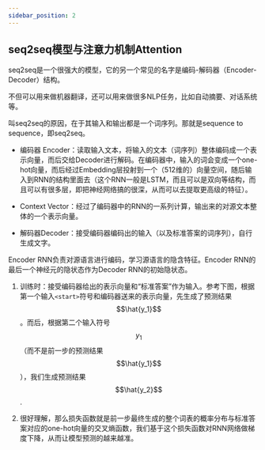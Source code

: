 ```yaml
---
sidebar_position: 2
---
```


## seq2seq模型与注意力机制Attention

seq2seq是一个很强大的模型，它的另一个常见的名字是编码-解码器（Encoder-Decoder）结构。

不但可以用来做机器翻译，还可以用来做很多NLP任务，比如自动摘要、对话系统等。

叫seq2seq的原因，在于其输入和输出都是一个词序列。那就是sequence to sequence，即seq2seq。

- 编码器 Encoder：读取输入文本，将输入的文本（词序列）整体编码成一个表示向量，而后交给Decoder进行解码。在编码器中，输入的词会变成一个one-hot向量，而后经过Embedding层投射到一个（512维的）向量空间，随后输入到RNN的结构里面去（这个RNN一般是LSTM，而且可以是双向等结构，而且可以有很多层，即把神经网络搞的很深，从而可以去提取更高级的特征）。

- Context Vector：经过了编码器中的RNN的一系列计算，输出来的对源文本整体的一个表示向量。

- 解码器Decoder：接受编码器编码出的输入（以及标准答案的词序列），自行生成文字。

Encoder RNN负责对源语言进行编码，学习源语言的隐含特征。Encoder RNN的最后一个神经元的隐状态作为Decoder RNN的初始隐状态。

1. 训练时：接受编码器给出的表示向量和“标准答案”作为输入。参考下图，根据第一个输入`<start>`符号和编码器送来的表示向量，先生成了预测结果$$\hat{y_1}$$。而后，根据第二个输入符号$$y_1$$（而不是前一步的预测结果$$\hat{y_1}$$），我们生成预测结果$$\hat{y_2}$$.

2. 很好理解，那么损失函数就是前一步最终生成的整个词表的概率分布与标准答案对应的one-hot向量的交叉熵函数，我们基于这个损失函数对RNN网络做梯度下降，从而让模型预测的越来越准。
